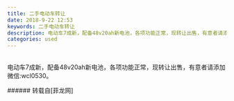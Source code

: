 ```yaml
---
title: 二手电动车转让
date: 2018-9-22 12:53
keywords: 二手电动车转让
description: 电动车7成新，配备48v20ah新电池，各项功能正常，现转让出售，有意者请添加微信:wcl0530。
categories: used
---
```

<td class="t_f" id="postmessage_1861370">

<img alt="" border="0" class="zoom" data-cf-modified-00313766076efde0f10f53cd-="" file="http://www.flw.ph/data/appbyme/upload/image/201809/22/CvkIImM3mpk8.jpg" id="aimg_dP4xG" lazyloadthumb="1" onclick="" onmouseover="" src="http://www.flw.ph/data/appbyme/upload/image/201809/22/CvkIImM3mpk8.jpg"/><br/>
<img alt="" border="0" class="zoom" data-cf-modified-00313766076efde0f10f53cd-="" file="http://www.flw.ph/data/appbyme/upload/image/201809/22/pwxoDRTGJkjj.jpg" id="aimg_a6wxt" lazyloadthumb="1" onclick="" onmouseover="" src="http://www.flw.ph/data/appbyme/upload/image/201809/22/pwxoDRTGJkjj.jpg"/><br/>
<br/>
电动车7成新，配备48v20ah新电池，各项功能正常，现转让出售，有意者请添加微信:wcl0530。<br/>
</td>
###### 转载自[菲龙网]